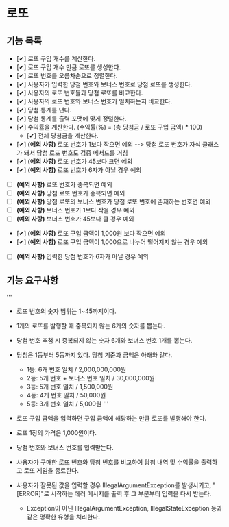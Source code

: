 # 로또

## 기능 목록
- [✔] 로또 구입 개수를 계산한다.
- [✔] 로또 구입 개수 만큼 로또를 생성한다.
- [✔] 로또 번호를 오름차순으로 정렬한다.
- [✔] 사용자가 입력한 당첨 번호와 보너스 번호로 당첨 로또를 생성한다.
- [✔] 사용자의 로또 번호들과 당첨 로또를 비교한다.
- [✔] 사용자의 로또 번호와 보너스 번호가 일치하는지 비교한다.
- [✔] 당첨 통계를 낸다.
- [✔] 당첨 통계를 출력 포맷에 맞게 정렬한다.
- [✔] 수익률을 계산한다. (수익률(%) = (총 당첨금 / 로또 구입 금액) * 100)
  - [✔] 전체 당첨금을 계산한다.
- [✔] **(예외 사항)** 로또 번호가 1보다 작으면 예외 --> 당첨 로또 번호가 자식 클래스가 돼서 당첨 로또 번호도 검증 메서드를 거침
- [✔] **(예외 사항)** 로또 번호가 45보다 크면 예외
- [✔] **(예외 사항)** 로또 번호가 6자가 아닐 경우 예외
- [ ] **(예외 사항)** 로또 번호가 중복되면 예외
- [ ] **(예외 사항)** 당첨 로또 번호가 중복되면 예외
- [ ] **(예외 사항)** 당첨 로또의 보너스 번호가 당첨 로또 번호에 존재하는 번호면 예외
- [ ] **(예외 사항)** 보너스 번호가 1보다 작을 경우 예외
- [ ] **(예외 사항)** 보너스 번호가 45보다 클 경우 예외
- [✔] **(예외 사항)** 로또 구입 금액이 1,000원 보다 작으면 예외
- [✔] **(예외 사항)** 로또 구입 금액이 1,000으로 나누어 떨어지지 않는 경우 예외
- [ ] **(예외 사항)** 입력한 당첨 번호가 6자가 아닐 경우 예외


## 기능 요구사항
'''
- 로또 번호의 숫자 범위는 1~45까지이다.
- 1개의 로또를 발행할 때 중복되지 않는 6개의 숫자를 뽑는다.
- 당첨 번호 추첨 시 중복되지 않는 숫자 6개와 보너스 번호 1개를 뽑는다.
- 당첨은 1등부터 5등까지 있다. 당첨 기준과 금액은 아래와 같다.
    - 1등: 6개 번호 일치 / 2,000,000,000원
    - 2등: 5개 번호 + 보너스 번호 일치 / 30,000,000원
    - 3등: 5개 번호 일치 / 1,500,000원
    - 4등: 4개 번호 일치 / 50,000원
    - 5등: 3개 번호 일치 / 5,000원
'''

- 로또 구입 금액을 입력하면 구입 금액에 해당하는 만큼 로또를 발행해야 한다.
- 로또 1장의 가격은 1,000원이다.
- 당첨 번호와 보너스 번호를 입력받는다.
- 사용자가 구매한 로또 번호와 당첨 번호를 비교하여 당첨 내역 및 수익률을 출력하고 로또 게임을 종료한다.
- 사용자가 잘못된 값을 입력할 경우 IllegalArgumentException를 발생시키고, "[ERROR]"로 시작하는 에러 메시지를 출력 후 그 부분부터 입력을 다시 받는다.
  - Exception이 아닌 IllegalArgumentException, IllegalStateException 등과 같은 명확한 유형을 처리한다.